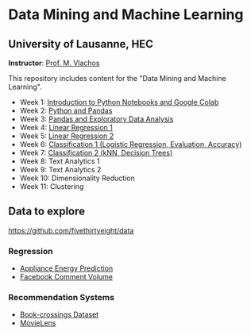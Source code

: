 # Data Mining and Machine Learning 
## University of Lausanne, HEC

**Instructor**: [Prof. M. Vlachos](https://applicationspub.unil.ch/interpub/noauth/php/Un/UnPers.php?PerNum=1214508&LanCode=8)

This repository includes content for the "Data Mining and Machine Learning".

- Week 1: [Introduction to Python Notebooks and Google Colab](week1)
- Week 2: [Python and Pandas](week2)
- Week 3: [Pandas and Exploratory Data Analysis](week3)
- Week 4: [Linear Regression 1](week4)
- Week 5: [Linear Regression 2](week5)
- Week 6: [Classification 1 (Logistic Regression, Evaluation, Accuracy)](week6)
- Week 7: [Classification 2 (kNN, Decision Trees)](week7)
- Week 8: Text Analytics 1
- Week 9: Text Analytics 2
- Week 10: Dimensionality Reduction 
- Week 11: Clustering


## Data to explore
https://github.com/fivethirtyeight/data

### Regression
- [Appliance Energy Prediction](https://archive.ics.uci.edu/ml/datasets/Appliances+energy+prediction)
- [Facebook Comment Volume](https://archive.ics.uci.edu/ml/datasets/Facebook+Comment+Volume+Dataset#)

### Recommendation Systems
- [Book-crossings Dataset](http://www2.informatik.uni-freiburg.de/~cziegler/BX/)
- [MovieLens](https://grouplens.org/datasets/movielens/)

